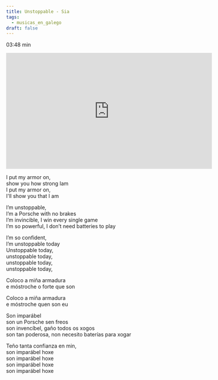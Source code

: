 ```yaml
---
title: Unstoppable - Sia
tags:
  - musicas_en_galego
draft: false
---
```

03:48  min

<iframe width="560" height="315" src="https://www.youtube.com/embed/3A9OY1MPu9k" title="YouTube video player" frameborder="0" allow="accelerometer; autoplay; clipboard-write; encrypted-media; gyroscope; picture-in-picture" allowfullscreen></iframe>

I put my armor on,\
show you how strong Iam\
I put my armor on,\
I'll show you that I am

I’m unstoppable,\
I’m a Porsche with no brakes\
I’m invincible, I win every single game\
I’m so powerful, I don’t need batteries to play

I’m so confident,\
I’m unstoppable today\
Unstoppable today,\
unstoppable today,\
unstoppable today,\
unstoppable today,

Coloco a miña armadura\
e móstroche o forte que son

Coloco a miña armadura\
e móstroche quen son eu

Son imparábel\
son un Porsche sen freos\
son invencíbel, gaño todos os xogos\
son tan poderosa, non necesito baterías para xogar

Teño tanta confianza en min,\
son imparábel hoxe\
son imparábel hoxe\
son imparábel hoxe\
son imparábel hoxe